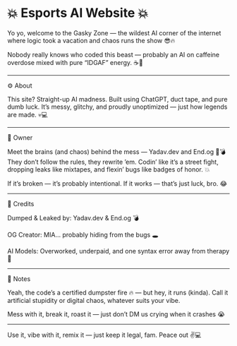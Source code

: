 # 💥 Esports AI Website 💥

Yo yo, welcome to the Gasky Zone — the wildest AI corner of the internet where logic took a vacation and chaos runs the show 😎🔥

Nobody really knows who coded this beast — probably an AI on caffeine overdose mixed with pure “IDGAF” energy. ☕🤖


---

⚙️ About

This site? Straight-up AI madness.
Built using ChatGPT, duct tape, and pure dumb luck.
It’s messy, glitchy, and proudly unoptimized — just how legends are made. 💀💻


---

👑 Owner

Meet the brains (and chaos) behind the mess — Yadav.dev and End.og 🧠💣
They don’t follow the rules, they rewrite ’em.
Codin’ like it’s a street fight, dropping leaks like mixtapes, and flexin’ bugs like badges of honor. 💥

If it’s broken — it’s probably intentional. If it works — that’s just luck, bro. 😂


---

💸 Credits

Dumped & Leaked by: Yadav.dev & End.og 💣

OG Creator: MIA… probably hiding from the bugs 🕳️

AI Models: Overworked, underpaid, and one syntax error away from therapy 🤯



---

📝 Notes

Yeah, the code’s a certified dumpster fire 🔥 — but hey, it runs (kinda).
Call it artificial stupidity or digital chaos, whatever suits your vibe.

Mess with it, break it, roast it — just don’t DM us crying when it crashes 😭


---

Use it, vibe with it, remix it — just keep it legal, fam.
Peace out ✌️💻
